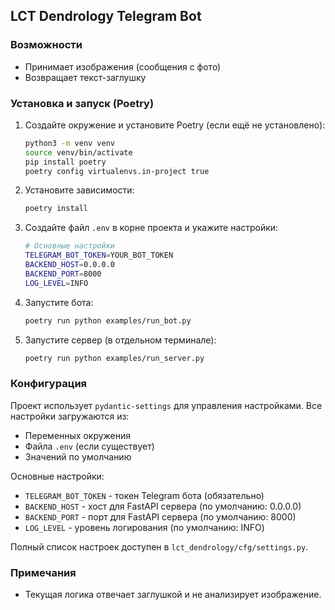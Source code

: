 ## LCT Dendrology Telegram Bot

### Возможности
- Принимает изображения (сообщения с фото)
- Возвращает текст-заглушку

### Установка и запуск (Poetry)
1. Создайте окружение и установите Poetry (если ещё не установлено):
   ```bash
   python3 -m venv venv
   source venv/bin/activate
   pip install poetry
   poetry config virtualenvs.in-project true
   ```
2. Установите зависимости:
   ```bash
   poetry install
   ```
3. Создайте файл `.env` в корне проекта и укажите настройки:
   ```bash
   # Основные настройки
   TELEGRAM_BOT_TOKEN=YOUR_BOT_TOKEN
   BACKEND_HOST=0.0.0.0
   BACKEND_PORT=8000
   LOG_LEVEL=INFO
   ```
4. Запустите бота:
   ```bash
   poetry run python examples/run_bot.py
   ```
5. Запустите сервер (в отдельном терминале):
   ```bash
   poetry run python examples/run_server.py
   ```

### Конфигурация

Проект использует `pydantic-settings` для управления настройками. Все настройки загружаются из:
- Переменных окружения
- Файла `.env` (если существует)
- Значений по умолчанию

Основные настройки:
- `TELEGRAM_BOT_TOKEN` - токен Telegram бота (обязательно)
- `BACKEND_HOST` - хост для FastAPI сервера (по умолчанию: 0.0.0.0)
- `BACKEND_PORT` - порт для FastAPI сервера (по умолчанию: 8000)
- `LOG_LEVEL` - уровень логирования (по умолчанию: INFO)

Полный список настроек доступен в `lct_dendrology/cfg/settings.py`.

### Примечания
- Текущая логика отвечает заглушкой и не анализирует изображение.



